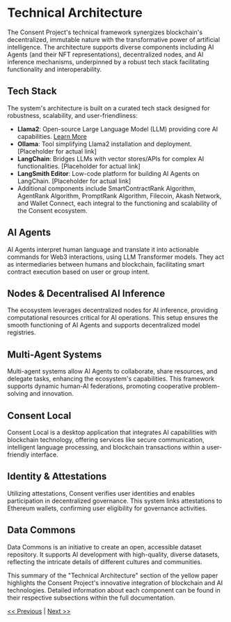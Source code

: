 # Technical Architecture

The Consent Project's technical framework synergizes blockchain's decentralized, immutable nature with the transformative power of artificial intelligence. The architecture supports diverse components including AI Agents (and their NFT representations), decentralized nodes, and AI inference mechanisms, underpinned by a robust tech stack facilitating functionality and interoperability.

## Tech Stack

The system's architecture is built on a curated tech stack designed for robustness, scalability, and user-friendliness:

- **Llama2**: Open-source Large Language Model (LLM) providing core AI capabilities. [Learn More](https://github.com/OpenAI/llama)
- **Ollama**: Tool simplifying Llama2 installation and deployment. [Placeholder for actual link]
- **LangChain**: Bridges LLMs with vector stores/APIs for complex AI functionalities. [Placeholder for actual link]
- **LangSmith Editor**: Low-code platform for building AI Agents on LangChain. [Placeholder for actual link]
- Additional components include SmartContractRank Algorithm, AgentRank Algorithm, PromptRank Algorithm, Filecoin, Akash Network, and Wallet Connect, each integral to the functioning and scalability of the Consent ecosystem.

## AI Agents

AI Agents interpret human language and translate it into actionable commands for Web3 interactions, using LLM Transformer models. They act as intermediaries between humans and blockchain, facilitating smart contract execution based on user or group intent.

## Nodes & Decentralised AI Inference

The ecosystem leverages decentralized nodes for AI inference, providing computational resources critical for AI operations. This setup ensures the smooth functioning of AI Agents and supports decentralized model registries.

## Multi-Agent Systems

Multi-agent systems allow AI Agents to collaborate, share resources, and delegate tasks, enhancing the ecosystem's capabilities. This framework supports dynamic human-AI federations, promoting cooperative problem-solving and innovation.

## Consent Local

Consent Local is a desktop application that integrates AI capabilities with blockchain technology, offering services like secure communication, intelligent language processing, and blockchain transactions within a user-friendly interface.

## Identity & Attestations

Utilizing attestations, Consent verifies user identities and enables participation in decentralized governance. This system links attestations to Ethereum wallets, confirming user eligibility for governance activities.

## Data Commons

Data Commons is an initiative to create an open, accessible dataset repository. It supports AI development with high-quality, diverse datasets, reflecting the intricate details of different cultures and communities.

This summary of the "Technical Architecture" section of the yellow paper highlights the Consent Project's innovative integration of blockchain and AI technologies. Detailed information about each component can be found in their respective subsections within the full documentation.

[<< Previous](ecosystem.md) | [Next >>](tokenomics.md)
